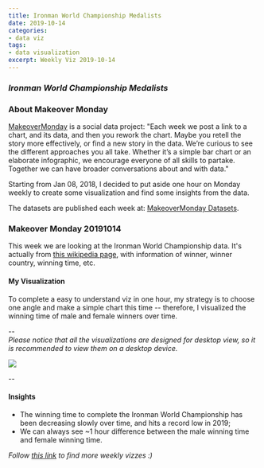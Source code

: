 ```yaml
---
title: Ironman World Championship Medalists
date: 2019-10-14
categories:
- data viz
tags:
- data visualization
excerpt: Weekly Viz 2019-10-14
---
```


### *Ironman World Championship Medalists*


### About Makeover Monday

[MakeoverMonday](http://www.makeovermonday.co.uk/) is a social data project:
"Each week we post a link to a chart, and its data, and then you rework the chart.
Maybe you retell the story more effectively, or find a new story in the data.
We’re curious to see the different approaches you all take. Whether it’s a simple bar chart or an elaborate infographic, we encourage everyone of all skills to partake.
Together we can have broader conversations about and with data."

Starting from Jan 08, 2018, I decided to put aside one hour on Monday weekly to create some visualization and find some insights from the data.

The datasets are published each week at: [MakeoverMonday Datasets](http://www.makeovermonday.co.uk/data/).

### Makeover Monday 20191014

This week we are looking at the Ironman World Championship data. It's actually from [this wikipedia page](https://en.wikipedia.org/wiki/Ironman_World_Championship), with information of winner, winner country, winning time, etc.   

#### My Visualization

To complete a easy to understand viz in one hour, my strategy is to choose one angle and make a simple chart this time -- therefore, I visualized the winning time of male and female winners over time.  

--  
*Please notice that all the visualizations are designed for desktop view, so it is recommended to view them on a desktop device.*  

<div class='tableauPlaceholder' id='viz1571116299091' style='position: relative'>
<noscript><a href='#'>
  <img alt=' ' src='https:&#47;&#47;public.tableau.com&#47;static&#47;images&#47;Ma&#47;MakeOverMonday20191014&#47;IronmanWinners&#47;1_rss.png' style='border: none' />
</a></noscript>
<object class='tableauViz'  style='display:none;'>
  <param name='host_url' value='https%3A%2F%2Fpublic.tableau.com%2F' />
  <param name='embed_code_version' value='3' /> 
  <param name='site_root' value='' />
  <param name='name' value='MakeOverMonday20191014&#47;IronmanWinners' />
  <param name='tabs' value='no' />
  <param name='toolbar' value='yes' />
  <param name='static_image' value='https:&#47;&#47;public.tableau.com&#47;static&#47;images&#47;Ma&#47;MakeOverMonday20191014&#47;IronmanWinners&#47;1.png' /> 
  <param name='animate_transition' value='yes' />
  <param name='display_static_image' value='yes' />
  <param name='display_spinner' value='yes' />
  <param name='display_overlay' value='yes' />
  <param name='display_count' value='yes' />
</object></div>           
<script type='text/javascript'>     
  var divElement = document.getElementById('viz1571116299091');  
  var vizElement = divElement.getElementsByTagName('object')[0];       
  if ( divElement.offsetWidth > 800 ) { vizElement.style.width='800px';vizElement.style.height='627px';} else if ( divElement.offsetWidth > 500 ) { vizElement.style.width='800px';vizElement.style.height='627px';} else { vizElement.style.width='100%';vizElement.style.height='727px';}    
  var scriptElement = document.createElement('script');       
  scriptElement.src = 'https://public.tableau.com/javascripts/api/viz_v1.js';       
  vizElement.parentNode.insertBefore(scriptElement, vizElement);            
</script>
  
--  

#### Insights
* The winning time to complete the Ironman World Championship has been decreasing slowly over time, and hits a record low in 2019;  
* We can always see ~1 hour difference between the male winning time and female winning time.  


*Follow [this link](https://yudong-94.github.io/personal-website/project/MakeOverMonday2019/) to find more weekly vizzes :)*